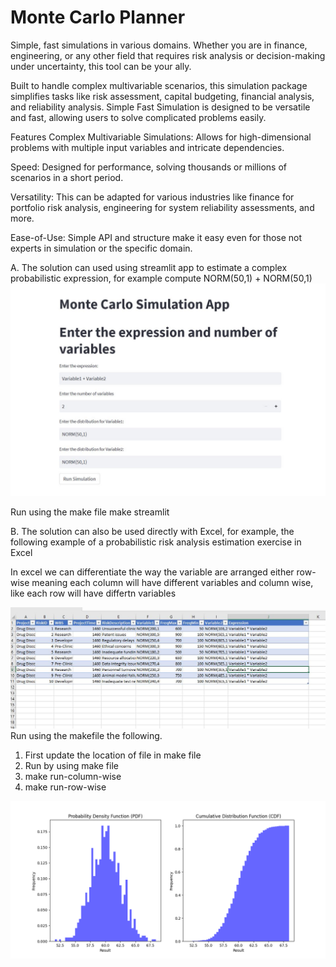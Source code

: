 # Monte Carlo Planner
Simple, fast simulations in various domains. Whether you are in finance, engineering, or any other field that requires risk analysis or decision-making under uncertainty, this tool can be your ally.

Built to handle complex multivariable scenarios, this simulation package simplifies tasks like risk assessment, capital budgeting, financial analysis, and reliability analysis. Simple Fast Simulation is designed to be versatile and fast, allowing users to solve complicated problems easily.

Features
Complex Multivariable Simulations: Allows for high-dimensional problems with multiple input variables and intricate dependencies.

Speed: Designed for performance, solving thousands or millions of scenarios in a short period.

Versatility: This can be adapted for various industries like finance for portfolio risk analysis, engineering for system reliability assessments, and more.

Ease-of-Use: Simple API and structure make it easy even for those not experts in simulation or the specific domain.

A. The solution can used using streamlit app to estimate a complex probabilistic expression, for example compute NORM(50,1) + NORM(50,1)
![Screenshot](streamlit.JPG)

Run using the make file 
make streamlit

B. The solution can also be used directly with Excel, for example, the following example of a probabilistic risk analysis estimation exercise in Excel

In excel we can differentiate the way the variable are arranged either row-wise meaning each column will have different variables and column wise, like each row will have differtn variables

![Screenshot](excel_capture.JPG)
Run using the makefile the following. 

1. First update the location of file in make file
2. Run by using make file
3. make run-column-wise 
4. make run-row-wise

![Screenshot](chart.png)
